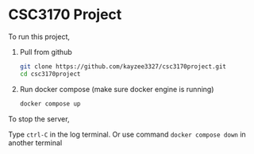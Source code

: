# CSC3170 Project

To run this project,

1. Pull from github
   ```bash
   git clone https://github.com/kayzee3327/csc3170project.git
   cd csc3170project
   ```
2. Run docker compose (make sure docker engine is running)
   ```bash
   docker compose up
   ```

To stop the server,

Type `ctrl-C` in the log terminal. Or use command `docker compose down` in another terminal
   
